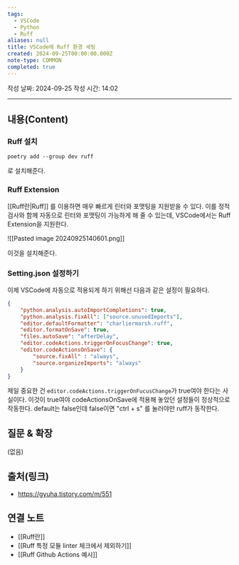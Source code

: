 ```yaml
---
tags:
  - VSCode
  - Python
  - Ruff
aliases: null
title: VSCode에 Ruff 환경 세팅
created: 2024-09-25T00:00:00.000Z
note-type: COMMON
completed: true
---
```

작성 날짜: 2024-09-25
작성 시간: 14:02


----
## 내용(Content)

### Ruff 설치

```shell
poetry add --group dev ruff
```

로 설치해준다.
###  Ruff Extension

[[Ruff란|Ruff]] 를 이용하면 매우 빠르게 린터와 포맷팅을 지원받을 수 있다. 이를 정적 검사와 함께 자동으로 린터와 포맷팅이 가능하게 해 줄 수 있는데, VSCode에서는 Ruff Extension을 지원한다.

![[Pasted image 20240925140601.png]]

이것을 설치해준다.

### Setting.json 설정하기

이제 VSCode에 자동으로 적용되게 하기 위해선 다음과 같은 설정이 필요하다.

```json
{
    "python.analysis.autoImportCompletions": true,
    "python.analysis.fixAll": ["source.unusedImports"],  
    "editor.defaultFormatter": "charliermarsh.ruff",
    "editor.formatOnSave": true,
    "files.autoSave": "afterDelay",
    "editor.codeActions.triggerOnFocusChange": true,
    "editor.codeActionsOnSave": {
        "source.fixAll" : "always",
        "source.organizeImports": "always"
    }
}
```

제일 중요한 건 `editor.codeActions.triggerOnFucusChange`가 true여야 한다는 사실이다.
이것이 true여야 codeActionsOnSave에 적용해 놓았던 설정들이 정상적으로 작동한다.
default는 false인데 false이면 "ctrl + s" 를 눌러야만 ruff가 동작한다.

## 질문 & 확장

(없음)

## 출처(링크)

- https://gyuha.tistory.com/m/551

## 연결 노트

- [[Ruff란]]
- [[Ruff 특정 모듈 linter 체크에서 제외하기]]
- [[Ruff Github Actions 예시]]







